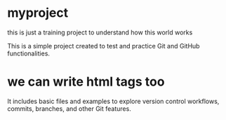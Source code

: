 # myproject
this is just a training project to understand how this world works 

This is a simple project created to test and practice Git and GitHub functionalities.
<h1>we can write html tags too</h1>
It includes basic files and examples to explore version control workflows, commits, branches, and other Git features.
